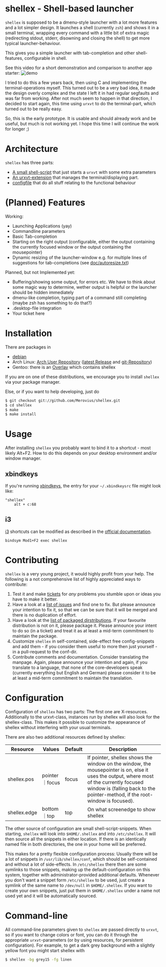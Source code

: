shellex - Shell-based launcher
==============================

`shellex` is supposed to be a dmenu-style launcher with a lot more features and
a lot simpler design.  It launches a shell (currently `zsh`) and shows it in a
small terminal, wrapping every command with a little bit of extra magic
(redirecting stdout, stderr, disowning and closing the shell) to get more
typical launcher-behaviour.

This gives you a simple launcher with tab-completion and other shell-features,
configurable in shell.

See this video for a short demonstration and comparison to another app starter:
![demo](http://virgilio.mib.infn.it/~seyfert/images/shellexdemo.gif)

I tried to do this a few years back, then using C and implementing the
terminal-operations myself. This turned out to be a very bad idea, it made the
design overly complex and the state I left it in had regular segfaults and was far
from working. After not much seem to happen in that direction, I decided to
start again, this time using `urxvt` to do the terminal-part, which turned out to
be really easy.

So, this is the early prototype. It is usable and should already work and be
useful, but much is not working yet. I hope this time I will continue the work
for longer ;)


Architecture
============

`shellex` has three parts:

* [A small shell-script](shellex.in) that just starts a `urxvt` with some extra
  parameters
* [An urxvt-extension](urxvt/shellex.in) that manages the terminal/displaying
  part.
* [configfile](conf) that do all stuff relating to the functional behaviour

(Planned) Features
==================

Working:
* Launching Applications (yay)
* Commandline parameters
* Basic Tab-completion
* Starting on the right output (configurable, either the output containing the
  currently focused window or the output containing the mousepointer)
* Dynamic resizing of the launcher-window e.g. for multiple lines of
  suggestions for tab-completions (see [doc/autoresize.txt](doc/autoresize.txt))

Planned, but not Implemented yet:
* Buffering/showing some output, for errors etc. We have to think about some
  magic way to determine, wether output is helpful or the launcher should be
  hidden immediately
* dmenu-like completion, typing part of a command still completing (maybe zsh
  has something to do that?)
* .desktop-file integration
* Your ticket here


Installation
============

There are packages in

* [debian](http://packages.debian.org/search?keywords=shellex&searchon=names&suite=all&section=all&sourceid=mozilla-search)
* Arch Linux: [Arch User Repository](https://aur.archlinux.org/packages/?SeB=n&K=shellex) ([latest Release](https://aur.archlinux.org/packages/shellex/) and [git-Repository](https://aur.archlinux.org/packages/shellex-git/))
* Gentoo: there is an [Overlay](https://github.com/proxypoke/gentoo-overlay) which contains shellex

If you are on one of these distributions, we encourage you to install `shellex`
via your package manager.

Else, or if you want to help developing, just do

```sh
$ git checkout git://github.com/Merovius/shellex.git
$ cd shellex
$ make
$ make install
```

Usage
=====

After installing `shellex` you probably want to bind it to a shortcut - most
likely Alt+F2. How to do this depends on your desktop environment and/or window
manager.

## xbindkeys

If you're running [xbindkeys](http://www.nongnu.org/xbindkeys/xbindkeys.html),
the entry for your `~/.xbindkeysrc` file might look like:

```
"shellex"
    alt + c:68
```

## i3

[i3](i3wm.org) shortcuts can be modified as described in the
[official documentation](https://i3wm.org/docs/userguide.html).

```
bindsym Mod1+F2 exec shellex
```

Contributing
============

`shellex` is a very young project, it would highly profit from your help. The
following is a not comprehensive list of highly appreciated ways to contribute:

1. Test it and make [tickets](https://github.com/Merovius/shellex/issues) for
   *any* problems you stumble upon or ideas you have to make it better.
2. Have a look at a [list of issues](https://github.com/Merovius/shellex/issues)
   and find one to fix. But please announce your intention to fix it, so that
   we can be sure that it will be merged and there is no duplication of effort.
3. Have a look at the [list of packaged dirstributions](https://github.com/Merovius/shellex#installation).
   If your favourite distribution is not on it, please package it. Please
   announce your intent to do so (in a ticket) and treat it as at least a
   mid-term commitment to maintain the package.
4. Customize `shellex` in self-contained, side-effect free config-snippets and
   add them - if you consider them useful to more then just yourself - in a
   pull-request to the conf-dir.
5. Contribute comments and documentation. Consider translating the manpage.
   Again, please announce your intention and again, if you translate to a
   language, that none of the core-developers speak (currently everything but
   English and German) please consider it to be at least a mid-term commitment
   to maintain the translation.


Configuration
=============

Configuration of `shellex` has two parts: The first one are X-resources.
Additionally to the urxvt-class, instances run by shellex will also look for
the shellex-class. This makes it possible to customize the appearance of
shellex without interfering with your usual terminals.

There are also two additional resources defined by shellex:


Resource     | Values         | Default | Description
 ----------- | -------------- | ------- | ---
shellex.pos  | pointer｜focus | focus   | If pointer, shellex shows the window on the window, the mousepointer is on, else it uses the output, where most of the currently focused window is (falling back to the pointer-method, if the root-window is focused).
shellex.edge | bottom｜top    | top     | On what screenedge to show shellex

The other source of configuration are small shell-script-snippets. When
starting, `shellex` will look into `$HOME/.shellex` and into `/etc/shellex`. It
will then source all the snippets in either location. If there is an
identically named file in both directories, the one in your home will be
preferred.

This makes for a pretty flexible configuration process: Usually there will be a
lot of snippets in `/usr/lib/shellex/conf`, which should be self-contained and
without a lot of side-effects. In `/etc/shellex` there then are some symlinks
to those snippets, making up the default-configuration on this system, together
with administrator-provided additional defaults. Whenever you don't want a
snippet form `/etc/shellex` to be used, just create a symlink of the same name
to `/dev/null` in `$HOME/.shellex`. If you want to create your own snippets,
just put them in `$HOME/.shellex` under a name not used yet and it will be
automatically sourced.


Command-line
============

All command-line parameters given to `shellex` are passed directly to `urxvt`,
so if you want to change colors or font, you can do it through the appropriate
`urxvt`-parameters (or by using resources, for persistent configuration). For
example, to get a dark grey background with a slightly yellow font you might
start shellex with

```sh
$ shellex -bg grey15 -fg linen
```

